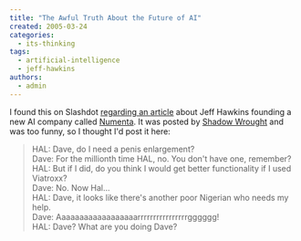 ```yaml
---
title: "The Awful Truth About the Future of AI"
created: 2005-03-24
categories: 
  - its-thinking
tags: 
  - artificial-intelligence
  - jeff-hawkins
authors: 
  - admin
---
```


I found this on Slashdot [regarding an article](http://hardware.slashdot.org/hardware/05/03/24/1518224.shtml?tid=126&tid=216) about Jeff Hawkins founding a new AI company called [Numenta](http://www.numenta.com/). It was posted by [Shadow Wrought](http://slashdot.org/~Shadow%20Wrought) and was too funny, so I thought I'd post it here:

> HAL: Dave, do I need a penis enlargement?  
> Dave: For the millionth time HAL, no. You don't have one, remember?  
> HAL: But if I did, do you think I would get better functionality if I used Viatroxx?  
> Dave: No. Now Hal...  
> HAL: Dave, it looks like there's another poor Nigerian who needs my help.  
> Dave: Aaaaaaaaaaaaaaaaaarrrrrrrrrrrrrrrrgggggg!  
> HAL: Dave? What are you doing Dave?
